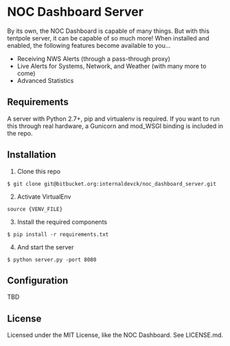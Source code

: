 # NOC Dashboard Server

By its own, the NOC Dashboard is capable of many things. But with this tentpole server, it can be capable of so much more! When installed and enabled, the following features become available to you...

* Receiving NWS Alerts (through a pass-through proxy)
* Live Alerts for Systems, Network, and Weather (with many more to come)
* Advanced Statistics

## Requirements

A server with Python 2.7+, pip and virtualenv is required. If you want to run this through real hardware, a Gunicorn and mod\_WSGI binding is included in the repo.

## Installation

1. Clone this repo
```shell
$ git clone git@bitbucket.org:internaldevck/noc_dashboard_server.git
```

2. Activate VirtualEnv
```shell
source {VENV_FILE}
```

3. Install the required components
```shell
$ pip install -r requirements.txt
```

4. And start the server
```shell
$ python server.py -port 8080
```

## Configuration
TBD

## License
Licensed under the MIT License, like the NOC Dashboard. See LICENSE.md.